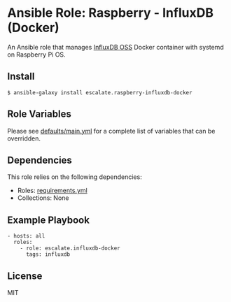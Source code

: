 # Ansible Role: Raspberry - InfluxDB (Docker)

An Ansible role that manages [InfluxDB OSS](https://www.influxdata.com/products/influxdb-overview/) Docker container with systemd on Raspberry Pi OS.

## Install

```
$ ansible-galaxy install escalate.raspberry-influxdb-docker
```

## Role Variables

Please see [defaults/main.yml](https://github.com/escalate/ansible-raspberry-influxdb-docker/blob/master/defaults/main.yml) for a complete list of variables that can be overridden.

## Dependencies

This role relies on the following dependencies:

* Roles: [requirements.yml](https://github.com/escalate/ansible-raspberry-influxdb-docker/blob/master/requirements.yml)
* Collections: None

## Example Playbook

```
- hosts: all
  roles:
    - role: escalate.influxdb-docker
      tags: influxdb
```

## License

MIT
